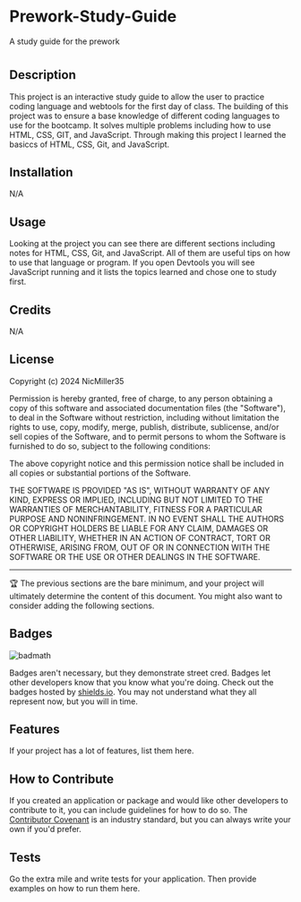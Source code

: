# Prework-Study-Guide
A study guide for the prework
# <Prework-Study-Guide>

## Description
This project is an interactive study guide to allow the user to practice coding language and webtools for the first day of class. The building of this project was to ensure a base knowledge of different coding languages to use for the bootcamp. It solves multiple problems including how to use HTML, CSS, GIT, and JavaScript. Through making this project I learned the basiccs of HTML, CSS, Git, and JavaScript.





## Installation

N/A

## Usage

Looking at the project you can see there are different sections including notes for HTML, CSS, Git, and JavaScript. All of them are useful tips on how to use that language or program. If you open Devtools you will see JavaScript running and it lists the topics learned and chose one to study first.

## Credits

N/A

## License

Copyright (c) 2024 NicMiller35

Permission is hereby granted, free of charge, to any person obtaining a copy
of this software and associated documentation files (the "Software"), to deal
in the Software without restriction, including without limitation the rights
to use, copy, modify, merge, publish, distribute, sublicense, and/or sell
copies of the Software, and to permit persons to whom the Software is
furnished to do so, subject to the following conditions:

The above copyright notice and this permission notice shall be included in all
copies or substantial portions of the Software.

THE SOFTWARE IS PROVIDED "AS IS", WITHOUT WARRANTY OF ANY KIND, EXPRESS OR
IMPLIED, INCLUDING BUT NOT LIMITED TO THE WARRANTIES OF MERCHANTABILITY,
FITNESS FOR A PARTICULAR PURPOSE AND NONINFRINGEMENT. IN NO EVENT SHALL THE
AUTHORS OR COPYRIGHT HOLDERS BE LIABLE FOR ANY CLAIM, DAMAGES OR OTHER
LIABILITY, WHETHER IN AN ACTION OF CONTRACT, TORT OR OTHERWISE, ARISING FROM,
OUT OF OR IN CONNECTION WITH THE SOFTWARE OR THE USE OR OTHER DEALINGS IN THE
SOFTWARE.

---

🏆 The previous sections are the bare minimum, and your project will ultimately determine the content of this document. You might also want to consider adding the following sections.

## Badges

![badmath](https://img.shields.io/github/languages/top/nielsenjared/badmath)

Badges aren't necessary, but they demonstrate street cred. Badges let other developers know that you know what you're doing. Check out the badges hosted by [shields.io](https://shields.io/). You may not understand what they all represent now, but you will in time.

## Features

If your project has a lot of features, list them here.

## How to Contribute

If you created an application or package and would like other developers to contribute to it, you can include guidelines for how to do so. The [Contributor Covenant](https://www.contributor-covenant.org/) is an industry standard, but you can always write your own if you'd prefer.

## Tests

Go the extra mile and write tests for your application. Then provide examples on how to run them here.